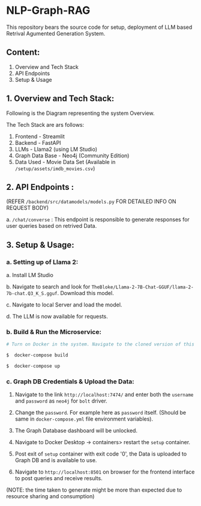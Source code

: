 
# NLP-Graph-RAG

This repository bears the source code for setup, deployment of LLM based Retrival Agumented Generation System.

## Content:

1. Overview and Tech Stack
2. API Endpoints
3. Setup & Usage

## 1. Overview and Tech Stack:


Following is the Diagram representing the system Overview.










The Tech Stack are ars follows:
1. Frontend - Streamlit
2. Backend - FastAPI
3. LLMs - Llama2 (using LM Studio)
4. Graph Data Base - Neo4j (Community Edition)
5. Data Used - Movie Data Set (Available in `/setup/assets/imdb_movies.csv`)



## 2. API Endpoints :

 (REFER `/backend/src/datamodels/models.py` FOR DETAILED INFO ON REQUEST BODY)

a. `/chat/converse` : This endpoint is responsible to generate responses for user queries based on retrived Data. 
 
## 3. Setup & Usage:

### a. Setting up of Llama 2:

a. Install LM Studio

b. Navigate to search and look for `TheBloke/Llama-2-7B-Chat-GGUF/llama-2-7b-chat.Q3_K_S.gguf`. Download this model.

c. Navigate to local Server and load the model.

d. The LLM is now available for requests.


### b. Build & Run the Microservice:

```bash
# Turn on Docker in the system. Navigate to the cloned version of this repository and run the following commands

$  docker-compose build

$  docker-compose up 

```

### c. Graph DB Credentials & Upload the Data:

 1. Navigate to the link `http://localhost:7474/` and enter both the `username` and `password` as `neo4j` for `bolt` driver. 

 2. Change the `password`. For example here as `password` itself. (Should be same in `docker-compose.yml` file environment variables).

 3. The Graph Database dashboard will be unlocked.

 4. Navigate to Docker Desktop -> containers> restart the `setup` container. 

 5. Post exit of `setup` container with exit code '0', the Data is uploaded to Graph DB and is available to use.

 6. Navigate to `http://localhost:8501` on browser for the frontend interface to post queries and receive results. 

 (NOTE: the time taken to generate might be more than expected due to resource sharing and consumption)